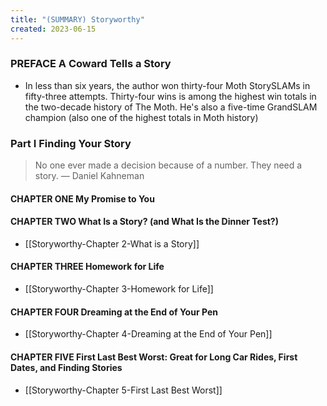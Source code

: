 ```yaml
---
title: "(SUMMARY) Storyworthy"
created: 2023-06-15
---
```


### PREFACE A Coward Tells a Story
- In less than six years, the author won thirty-four Moth StorySLAMs in fifty-three attempts. Thirty-four wins is among the highest win totals in the two-decade history of The Moth. He's also a five-time GrandSLAM champion (also one of the highest totals in Moth history)

### Part I Finding Your Story
> No one ever made a decision because of a number. They need a story. — Daniel Kahneman 

#### CHAPTER ONE My Promise to You

#### CHAPTER TWO What Is a Story? (and What Is the Dinner Test?)
- [[Storyworthy-Chapter 2-What is a Story]]

#### CHAPTER THREE Homework for Life
- [[Storyworthy-Chapter 3-Homework for Life]]

#### CHAPTER FOUR Dreaming at the End of Your Pen
- [[Storyworthy-Chapter 4-Dreaming at the End of Your Pen]]

#### CHAPTER FIVE First Last Best Worst: Great for Long Car Rides, First Dates, and Finding Stories
- [[Storyworthy-Chapter 5-First Last Best Worst]]





